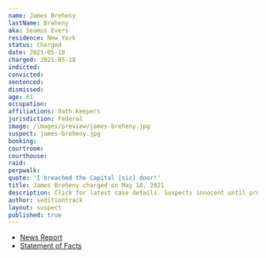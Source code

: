 ```yaml
---
name: James Breheny
lastName: Breheny
aka: Seamus Evers
residence: New York
status: Charged
date: 2021-05-18
charged: 2021-05-18
indicted:
convicted:
sentenced:
dismissed:
age: 61
occupation:
affiliations: Oath Keepers
jurisdiction: Federal
image: /images/preview/james-breheny.jpg
suspect: james-breheny.jpg
booking:
courtroom:
courthouse:
raid:
perpwalk:
quote: 'I breached the Capital [sic] door!'
title: James Breheny charged on May 18, 2021
description: Click for latest case details. Suspects innocent until proven guilty.
author: seditiontrack
layout: suspect
published: true
---
```


- [News Report](https://www.cbsnews.com/news/oath-keeper-james-breheny-charged-capitol-riot/)
- [Statement of Facts](https://www.justice.gov/usao-dc/case-multi-defendant/file/1395881/download)
